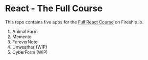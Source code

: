 # React - The Full Course

This repo contains five apps for the [Full React Course](https://fireship.io/courses/react) on Fireship.io. 

1. Animal Farm
2. Memento
3. ForeverNote
4. Unweather (WIP)
5. CyberForm (WIP)
